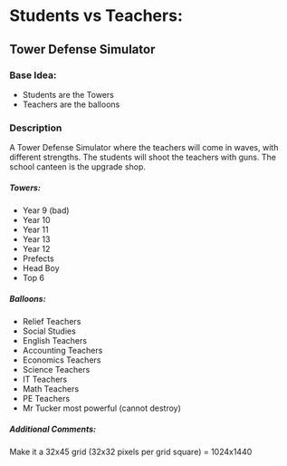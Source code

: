 # Students vs Teachers:
## Tower Defense Simulator

### Base Idea:
- Students are the Towers
- Teachers are the balloons

### Description
A Tower Defense Simulator where the teachers will come in waves, with different strengths.
The students will shoot the teachers with guns.
The school canteen is the upgrade shop.

##### Towers:
- Year 9 (bad)
- Year 10
- Year 11
- Year 13
- Year 12
- Prefects
- Head Boy
- Top 6

##### Balloons:
- Relief Teachers
- Social Studies
- English Teachers
- Accounting Teachers
- Economics Teachers
- Science Teachers
- IT Teachers
- Math Teachers
- PE Teachers
- Mr Tucker most powerful (cannot destroy)

##### Additional Comments:
Make it a 32x45 grid (32x32 pixels per grid square) = 1024x1440
